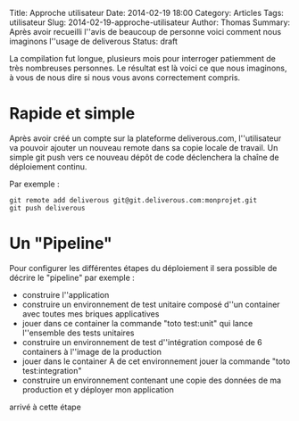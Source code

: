 Title: Approche utilisateur
Date: 2014-02-19 18:00
Category: Articles
Tags: utilisateur
Slug: 2014-02-19-approche-utilisateur
Author: Thomas
Summary: Après avoir recueilli l''avis de beaucoup de personne voici comment nous imaginons l''usage de deliverous
Status: draft

La compilation fut longue, plusieurs mois pour interroger patiemment de très nombreuses personnes. Le résultat est là voici ce que nous imaginons, à vous de nous dire si nous vous avons correctement compris.


# Rapide et simple

Après avoir créé un compte sur la plateforme deliverous.com, l''utilisateur va pouvoir ajouter un nouveau remote dans sa copie locale de travail. Un simple git push vers ce nouveau dépôt de code déclenchera la chaîne de déploiement continu.

Par exemple : 

    git remote add deliverous git@git.deliverous.com:monprojet.git
    git push deliverous


# Un "Pipeline"

Pour configurer les différentes étapes du déploiement il sera possible de décrire le "pipeline" par exemple : 

- construire l''application
- construire un environnement de test unitaire composé d''un container avec toutes mes briques applicatives
- jouer dans ce container la commande "toto test:unit" qui lance l''ensemble des tests unitaires
- construire un environnement de test d''intégration composé de 6 containers à l''image de la production
- jouer dans le container A de cet environnement jouer la commande "toto test:integration"
- construire un environnement contenant une copie des données de ma production et y déployer mon application

arrivé à cette étape 
